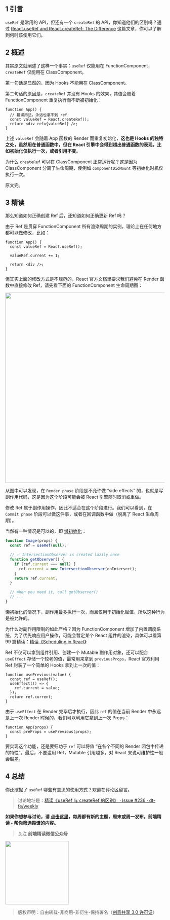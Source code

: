 ## 1 引言

`useRef` 是常用的 API，但还有一个 `createRef` 的 API，你知道他们的区别吗？通过 [React.useRef and React.createRef: The Difference](https://blog.bitsrc.io/react-useref-and-react-createref-the-difference-afedb9877d0f) 这篇文章，你可以了解到何时该使用它们。

## 2 概述

其实原文就阐述了这样一个事实：`useRef` 仅能用在 FunctionComponent，`createRef` 仅能用在 ClassComponent。

第一句话是显然的，因为 Hooks 不能用在 ClassComponent。

第二句话的原因是，`createRef` 并没有 Hooks 的效果，其值会随着 FunctionComponent 重复执行而不断被初始化：

```tsx
function App() {
  // 错误用法，永远也拿不到 ref
  const valueRef = React.createRef();
  return <div ref={valueRef} />;
}
```

上述 `valueRef` 会随着 App 函数的 Render 而重复初始化，**这也是 Hooks 的独特之处，虽然用在普通函数中，但在 React 引擎中会得到超出普通函数的表现，比如初始化仅执行一次，或者引用不变**。

为什么 `createRef` 可以在 ClassComponent 正常运行呢？这是因为 ClassComponent 分离了生命周期，使例如 `componentDidMount` 等初始化时机仅执行一次。

原文完。

## 3 精读

那么知道如何正确创建 Ref 后，还知道如何正确更新 Ref 吗？

由于 Ref 是贯穿 FunctionComponent 所有渲染周期的实例，理论上在任何地方都可以做修改，比如：

```tsx
function App() {
  const valueRef = React.useRef();

  valueRef.current += 1;

  return <div />;
}
```

但其实上面的修改方式是不规范的，React 官方文档里要求我们避免在 Render 函数中直接修改 Ref，请先看下面的 FunctionComponent 生命周期图：

<img width=600 src="https://img.alicdn.com/tfs/TB12aHDwQL0gK0jSZFtXXXQCXXa-3300-2550.png">

从图中可以发现，在 `Render phase` 阶段是不允许做 “side effects” 的，也就是写副作用代码，这是因为这个阶段可能会被 React 引擎随时取消或重做。

修改 Ref 属于副作用操作，因此不适合在这个阶段进行。我们可以看到，在 `Commit phase` 阶段可以做这件事，或者在回调函数中做（脱离了 React 生命周期）。

当然有一种情况是可以的，即 [懒初始化](https://reactjs.org/docs/hooks-faq.html#how-to-create-expensive-objects-lazily)：

```ts
function Image(props) {
  const ref = useRef(null);

  // ✅ IntersectionObserver is created lazily once
  function getObserver() {
    if (ref.current === null) {
      ref.current = new IntersectionObserver(onIntersect);
    }
    return ref.current;
  }

  // When you need it, call getObserver()
  // ...
}
```

懒初始化的情况下，副作用最多执行一次，而且仅用于初始化赋值，所以这种行为是被允许的。

为什么对副作用限制的如此严格？因为 FunctionComponent 增加了内置调度系统，为了优先响应用户操作，可能会暂定某个 React 组件的渲染，具体可以看第 99 篇精读：[精读《Scheduling in React》](https://github.com/dt-fe/weekly/blob/v2/099.%E7%B2%BE%E8%AF%BB%E3%80%8AScheduling%20in%20React%E3%80%8B.md)

Ref 不仅可以拿到组件引用、创建一个 Mutable 副作用对象，还可以配合 `useEffect` 存储一个较老的值，最常用来拿到 `previousProps`，React 官方利用 Ref 封装了一个简单的 Hooks 拿到上一次的值：

```tsx
function usePrevious(value) {
  const ref = useRef();
  useEffect(() => {
    ref.current = value;
  });
  return ref.current;
}
```

由于 `useEffect` 在 Render 完毕后才执行，因此 `ref` 的值在当前 Render 中永远是上一次 Render 时候的，我们可以利用它拿到上一次 Props：

```tsx
function App(props) {
  const preProps = usePrevious(props);
}
```

要实现这个功能，还是要归功于 `ref` 可以将值 “在各个不同的 Render 闭包中传递的特性”。最后，不要滥用 Ref，Mutable 引用越多，对 React 来说可维护性一般会越差。

## 4 总结

你还挖掘了 `useRef` 哪些有意思的使用方式？欢迎在评论区留言。

> 讨论地址是：[精读《useRef 与 createRef 的区别》 · Issue #236 · dt-fe/weekly](https://github.com/dt-fe/weekly/issues/236)

**如果你想参与讨论，请 [点击这里](https://github.com/dt-fe/weekly)，每周都有新的主题，周末或周一发布。前端精读 - 帮你筛选靠谱的内容。**

> 关注 **前端精读微信公众号**

<img width=200 src="https://img.alicdn.com/tfs/TB165W0MCzqK1RjSZFLXXcn2XXa-258-258.jpg">

> 版权声明：自由转载-非商用-非衍生-保持署名（[创意共享 3.0 许可证](https://creativecommons.org/licenses/by-nc-nd/3.0/deed.zh)）
